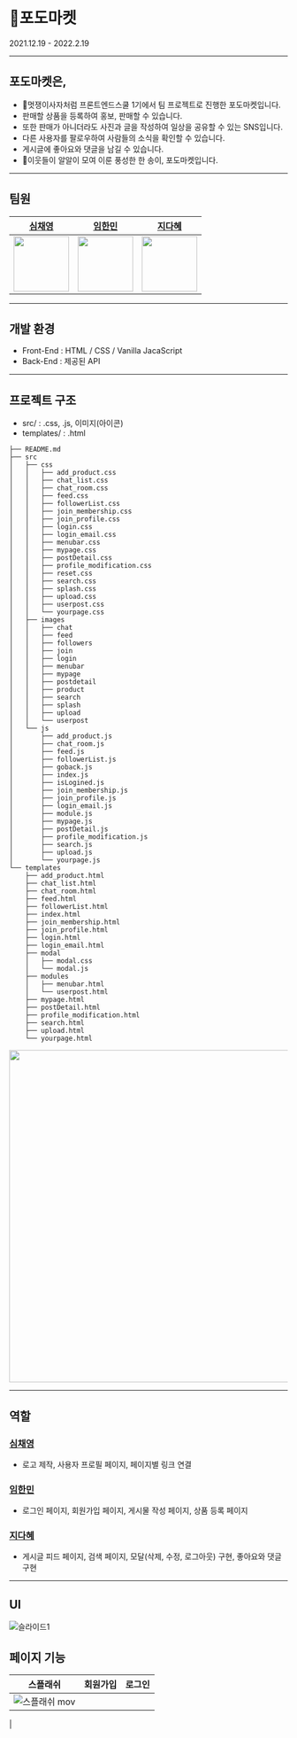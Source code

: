 # 🍇포도마켓  
2021.12.19 - 2022.2.19

***
## 포도마켓은,  
- 🦁멋쟁이사자처럼 프론트엔드스쿨 1기에서 팀 프로젝트로 진행한 포도마켓입니다.
- 판매할 상품을 등록하여 홍보, 판매할 수 있습니다.
- 또한 판매가 아니더라도 사진과 글을 작성하여 일상을 공유할 수 있는 SNS입니다.
- 다른 사용자를 팔로우하여 사람들의 소식을 확인할 수 있습니다.
- 게시글에 좋아요와 댓글을 남길 수 있습니다.
- 🍇이웃들이 알알이 모여 이룬 풍성한 한 송이, 포도마켓입니다.
***
## 팀원  
|[**심채영**](https://github.com/chaengs)|[**임한민**](https://github.com/hanminss)|[**지다혜**](https://github.com/daaahailey)|
|:---:|:---:|:---:|
|<a href="https://github.com/chaengs"><img src="https://user-images.githubusercontent.com/73277502/154791225-7298da96-2917-4aef-aff1-82750af3d298.jpeg" width="100"></a>|<a href="https://github.com/hanminss"><img src="https://avatars.githubusercontent.com/u/60065661?v=4" width="100"></a>|<a href="https://github.com/daaahailey"><img src="https://avatars.githubusercontent.com/u/56154510?v=4" width="100px"></a>|
***
## 개발 환경  
- Front-End : HTML / CSS / Vanilla JacaScript
- Back-End : 제공된 API
***
## 프로젝트 구조  
- src/ : .css, .js, 이미지(아이콘)
- templates/ : .html
```bbash
├── README.md
├── src
│   ├── css
│   │   ├── add_product.css
│   │   ├── chat_list.css
│   │   ├── chat_room.css
│   │   ├── feed.css
│   │   ├── followerList.css
│   │   ├── join_membership.css
│   │   ├── join_profile.css
│   │   ├── login.css
│   │   ├── login_email.css
│   │   ├── menubar.css
│   │   ├── mypage.css
│   │   ├── postDetail.css
│   │   ├── profile_modification.css
│   │   ├── reset.css
│   │   ├── search.css
│   │   ├── splash.css
│   │   ├── upload.css
│   │   ├── userpost.css
│   │   └── yourpage.css
│   ├── images
│   │   ├── chat
│   │   ├── feed
│   │   ├── followers
│   │   ├── join
│   │   ├── login
│   │   ├── menubar
│   │   ├── mypage
│   │   ├── postdetail
│   │   ├── product
│   │   ├── search
│   │   ├── splash
│   │   ├── upload
│   │   └── userpost
│   └── js
│       ├── add_product.js
│       ├── chat_room.js
│       ├── feed.js
│       ├── followerList.js
│       ├── goback.js
│       ├── index.js
│       ├── isLogined.js
│       ├── join_membership.js
│       ├── join_profile.js
│       ├── login_email.js
│       ├── module.js
│       ├── mypage.js
│       ├── postDetail.js
│       ├── profile_modification.js
│       ├── search.js
│       ├── upload.js
│       └── yourpage.js
└── templates
    ├── add_product.html
    ├── chat_list.html
    ├── chat_room.html
    ├── feed.html
    ├── followerList.html
    ├── index.html
    ├── join_membership.html
    ├── join_profile.html
    ├── login.html
    ├── login_email.html
    ├── modal
    │   ├── modal.css
    │   └── modal.js
    ├── modules
    │   ├── menubar.html
    │   └── userpost.html
    ├── mypage.html
    ├── postDetail.html
    ├── profile_modification.html
    ├── search.html
    ├── upload.html
    └── yourpage.html
```
<img src="https://user-images.githubusercontent.com/73277502/154792669-8cb25279-b55b-4fe2-9733-aaad0e922121.png" width="600px">

***
## 역할  
### [심채영](https://github.com/chaengs)  
- 로고 제작, 사용자 프로필 페이지, 페이지별 링크 연결

### [임한민](https://github.com/hanminss)  
- 로그인 페이지, 회원가입 페이지, 게시물 작성 페이지, 상품 등록 페이지

### [지다혜](https://github.com/daaahailey)  
- 게시글 피드 페이지, 검색 페이지, 모달(삭제, 수정, 로그아웃) 구현, 좋아요와 댓글 구현
***
## UI  
![슬라이드1](https://user-images.githubusercontent.com/73277502/154797157-314ff6fc-fcaa-4876-8c7a-3648c207687c.png)

## 페이지 기능  
|스플래쉬|회원가입|로그인|
|:-----:|:-----:|:-----:|
|![스플래쉬 mov](https://user-images.githubusercontent.com/73277502/154797713-1c7a11a8-4872-42b6-8a5d-2deffc13c690.gif)
|